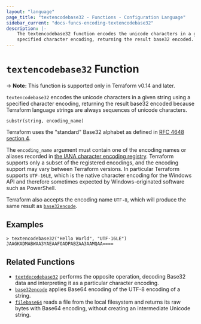 ```yaml
---
layout: "language"
page_title: "textencodebase32 - Functions - Configuration Language"
sidebar_current: "docs-funcs-encoding-textencodebase32"
description: |-
    The textencodebase32 function encodes the unicode characters in a given string using a
    specified character encoding, returning the result base32 encoded.
---
```


# `textencodebase32` Function

-> **Note:** This function is supported only in Terraform v0.14 and later.

`textencodebase32` encodes the unicode characters in a given string using a
specified character encoding, returning the result base32 encoded because
Terraform language strings are always sequences of unicode characters.

```hcl
substr(string, encoding_name)
```

Terraform uses the "standard" Base32 alphabet as defined in
[RFC 4648 section 4](https://datatracker.ietf.org/doc/html/rfc4648#section-6).

The `encoding_name` argument must contain one of the encoding names or aliases
recorded in
[the IANA character encoding registry](https://www.iana.org/assignments/character-sets/character-sets.xhtml).
Terraform supports only a subset of the registered encodings, and the encoding
support may vary between Terraform versions. In particular Terraform supports
`UTF-16LE`, which is the native character encoding for the Windows API and
therefore sometimes expected by Windows-originated software such as PowerShell.

Terraform also accepts the encoding name `UTF-8`, which will produce the same
result as [`base32encode`](./base32encode.html).

## Examples

```
> textencodebase32("Hello World", "UTF-16LE")
JAAGKADMABWAA3YAEAAFOADPABZAA3AAMQAA====
```

## Related Functions

-   [`textdecodebase32`](./textdecodebase32.html) performs the opposite operation,
    decoding Base32 data and interpreting it as a particular character encoding.
-   [`base32encode`](./base32encode.html) applies Base64 encoding of the UTF-8
    encoding of a string.
-   [`filebase64`](./filebase64.html) reads a file from the local filesystem
    and returns its raw bytes with Base64 encoding, without creating an
    intermediate Unicode string.
